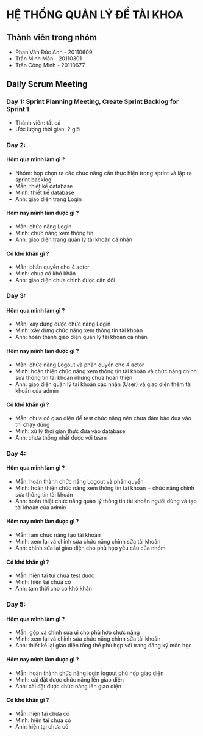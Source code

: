# HỆ THỐNG QUẢN LÝ ĐỀ TÀI KHOA

## Thành viên trong nhóm
- Phan Văn Đức Anh - 20110609
- Trần Minh Mẫn - 20110301
- Trần Công Minh - 20110677

## Daily Scrum Meeting
### Day 1: Sprint Planning Meeting, Create Sprint Backlog for Sprint 1
- Thành viên: tất cả
- Ước lượng thời gian: 2 giờ

### Day 2:
#### Hôm qua mình làm gì ?
- Nhóm: họp chọn ra các chức năng cần thực hiện trong sprint và lập ra sprint backlog
- Mẫn: thiết kế database
- Minh: thiết kế database
- Anh: giao diện trang Login
#### Hôm nay mình làm được gì ?
- Mẫn: chức năng Login
- Minh: chức năng xem thông tin 
- Anh: giao diện trang quản lý tài khoản cá nhân
#### Có khó khăn gì ?
- Mẫn: phân quyền cho 4 actor
- Minh: chưa có khó khăn
- Anh: giao diện chưa chỉnh được căn đối

### Day 3:
#### Hôm qua mình làm gì ?
- Mẫn: xây dựng được chức năng Login
- Minh: xây dựng chức năng xem thông tin tài khoản
- Anh: hoàn thành giao diện quản lý tài khoản cá nhân
#### Hôm nay mình làm được gì ?
- Mẫn: chức năng Logout và phân quyền cho 4 actor
- Minh: hoàn thiện chức năng xem thông tin tài khoản và chức năng chỉnh sửa thông tin tài khoản nhưng chưa hoàn thiện
- Anh: giao diện quản lý tài khoản các nhân (User) và giao diện thêm tài khoản của admin
#### Có khó khăn gì ?
- Mẫn: chưa có giao diện để test chức năng nên chưa đảm bảo đưa vào thì chạy đúng
- Minh: xứ lý thời gian thực đưa vào database
- Anh: chưa thống nhất được với team

### Day 4:
#### Hôm qua mình làm gì ?
- Mẫn: hoàn thành chức năng Logout và phân quyền
- Minh: hoàn thiện chức năng xem thông tin tài khoản + chức năng chỉnh sửa thông tin tài khoản
- Anh: hoàn thiệt chức năng quản lý thông tin tài khoản người dùng và tạo tài khoản của admin
#### Hôm nay mình làm được gì ?
- Mẫn: làm chức năng tạo tài khoản
- Minh: xem lại và chỉnh sửa chức năng chỉnh sửa tài khoản
- Anh: chỉnh sửa lại giao diện cho phù họp yêu cầu của nhóm 
#### Có khó khăn gì ?
- Mẫn: hiện tại tui chưa test được
- Minh: hiện tại chưa có
- Anh: tạm thời cho có khó khăn

### Day 5:
#### Hôm qua mình làm gì ?
- Mẫn: gộp và chỉnh sửa ui cho phù hợp chức năng
- Minh: xem lại và chỉnh sửa chức năng chỉnh sửa tài khoản
- Anh: thiết kế lại giao diện tổng thể phù hợp với trang đăng ký môn học
#### Hôm nay mình làm được gì ?
- Mẫn: hoàn thành chức năng login logout phù hợp giao diện
- Minh: cài đặt được chức năng lên giao diện
- Anh: cài đặt được chức năng lên giao diện
#### Có khó khăn gì ?
- Mẫn: hiện tại chưa có
- Minh: hiện tại chưa có
- Anh: hiện tại chưa có
